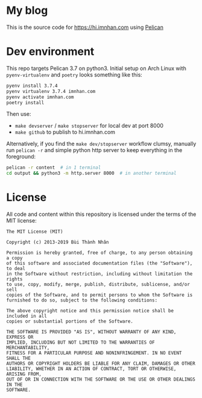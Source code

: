 # My blog

This is the source code for https://hi.imnhan.com using
[Pelican](http://github.com/getpelican/pelican)

# Dev environment

This repo targets Pelican 3.7 on python3. Initial setup on Arch Linux with
`pyenv-virtualenv` and `poetry` looks something like this:

```sh
pyenv install 3.7.4
pyenv virtualenv 3.7.4 imnhan.com
pyenv activate imnhan.com
poetry install
```

Then use:

- `make devserver` / `make stopserver` for local dev at port 8000
- `make github` to publish to hi.imnhan.com

Alternatively, if you find the `make dev/stopserver` workflow clumsy, manually run `pelican -r` and
simple python http server to keep everything in the foreground:

```sh
pelican -r content  # in 1 terminal
cd output && python3 -m http.server 8000  # in another terminal
```


# License

All code and content within this repository is licensed under the terms of the MIT license:

```
The MIT License (MIT)

Copyright (c) 2013-2019 Bùi Thành Nhân

Permission is hereby granted, free of charge, to any person obtaining a copy
of this software and associated documentation files (the "Software"), to deal
in the Software without restriction, including without limitation the rights
to use, copy, modify, merge, publish, distribute, sublicense, and/or sell
copies of the Software, and to permit persons to whom the Software is
furnished to do so, subject to the following conditions:

The above copyright notice and this permission notice shall be included in all
copies or substantial portions of the Software.

THE SOFTWARE IS PROVIDED "AS IS", WITHOUT WARRANTY OF ANY KIND, EXPRESS OR
IMPLIED, INCLUDING BUT NOT LIMITED TO THE WARRANTIES OF MERCHANTABILITY,
FITNESS FOR A PARTICULAR PURPOSE AND NONINFRINGEMENT. IN NO EVENT SHALL THE
AUTHORS OR COPYRIGHT HOLDERS BE LIABLE FOR ANY CLAIM, DAMAGES OR OTHER
LIABILITY, WHETHER IN AN ACTION OF CONTRACT, TORT OR OTHERWISE, ARISING FROM,
OUT OF OR IN CONNECTION WITH THE SOFTWARE OR THE USE OR OTHER DEALINGS IN THE
SOFTWARE.
```
